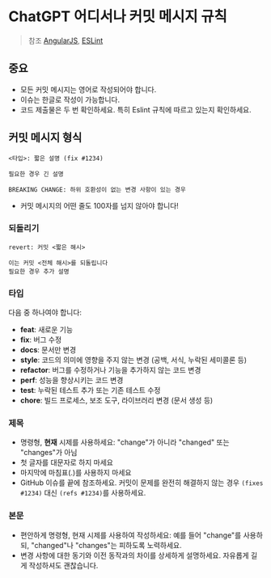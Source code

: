 # ChatGPT 어디서나 커밋 메시지 규칙

> 참조 [AngularJS](https://github.com/angular/angular.js/blob/master/CONTRIBUTING.md#-git-commit-guidelineses), [ESLint](https://eslint.org/docs/developer-guide/contributing/pull-requests#step-2-make-your-changes)

## 중요

- 모든 커밋 메시지는 영어로 작성되어야 합니다.
- 이슈는 한글로 작성이 가능합니다.
- 코드 제출물은 두 번 확인하세요. 특히 Eslint 규칙에 따르고 있는지 확인하세요.

## 커밋 메시지 형식

```
<타입>: 짧은 설명 (fix #1234)

필요한 경우 긴 설명

BREAKING CHANGE: 하위 호환성이 없는 변경 사항이 있는 경우
```

- 커밋 메시지의 어떤 줄도 100자를 넘지 않아야 합니다!

### 되돌리기

```
revert: 커밋 <짧은 해시>

이는 커밋 <전체 해시>를 되돌립니다
필요한 경우 추가 설명
```

### 타입

다음 중 하나여야 합니다:

- **feat**: 새로운 기능
- **fix**: 버그 수정
- **docs**: 문서만 변경
- **style**: 코드의 의미에 영향을 주지 않는 변경 (공백, 서식, 누락된 세미콜론 등)
- **refactor**: 버그를 수정하거나 기능을 추가하지 않는 코드 변경
- **perf**: 성능을 향상시키는 코드 변경
- **test**: 누락된 테스트 추가 또는 기존 테스트 수정
- **chore**: 빌드 프로세스, 보조 도구, 라이브러리 변경 (문서 생성 등)

### 제목

- 명령형, **현재** 시제를 사용하세요: "change"가 아니라 "changed" 또는 "changes"가 아님
- 첫 글자를 대문자로 하지 마세요
- 마지막에 마침표(.)를 사용하지 마세요
- GitHub 이슈를 끝에 참조하세요. 커밋이 문제를 완전히 해결하지 않는 경우 `(fixes #1234)` 대신 `(refs #1234)`를 사용하세요.

### 본문

- 편안하게 명령형, 현재 시제를 사용하여 작성하세요: 예를 들어 "change"를 사용하되, "changed"나 "changes"는 피하도록 노력하세요.
- 변경 사항에 대한 동기와 이전 동작과의 차이를 상세하게 설명하세요. 자유롭게 길게 작성하셔도 괜찮습니다.
